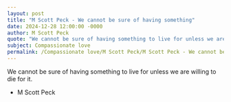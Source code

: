 ```yaml
---
layout: post
title: "M Scott Peck - We cannot be sure of having something"
date: 2024-12-28 12:00:00 -0000
author: M Scott Peck
quote: "We cannot be sure of having something to live for unless we are willing to die for it."
subject: Compassionate love
permalink: /Compassionate love/M Scott Peck/M Scott Peck - We cannot be sure of having something
---
```


We cannot be sure of having something to live for unless we are willing to die for it.

- M Scott Peck
